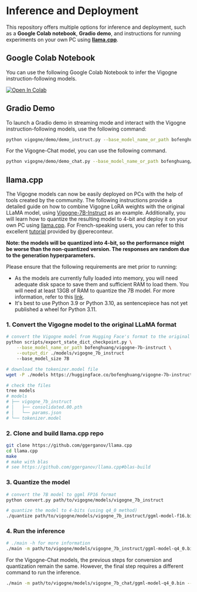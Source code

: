 # Inference and Deployment

This repository offers multiple options for inference and deployment, such as a **Google Colab notebook**, **Gradio demo**, and instructions for running experiments on your own PC using [**llama.cpp**](https://github.com/ggerganov/llama.cpp).

## Google Colab Notebook

You can use the following Google Colab Notebook to infer the Vigogne instruction-following models.

<a href="https://colab.research.google.com/github/bofenghuang/vigogne/blob/main/notebooks/infer_instruct.ipynb" target="_blank"><img src="https://colab.research.google.com/assets/colab-badge.svg" alt="Open In Colab"/></a>

## Gradio Demo

To launch a Gradio demo in streaming mode and interact with the Vigogne instruction-following models, use the following command:

```bash
python vigogne/demo/demo_instruct.py --base_model_name_or_path bofenghuang/vigogne-7b-instruct
```

For the Vigogne-Chat model, you can use the following command.

```bash
python vigogne/demo/demo_chat.py --base_model_name_or_path bofenghuang/vigogne-7b-chat
```

## llama.cpp

The Vigogne models can now be easily deployed on PCs with the help of tools created by the community. The following instructions provide a detailed guide on how to combine Vigogne LoRA weights with the original LLaMA model, using [Vigogne-7B-Instruct](https://huggingface.co/bofenghuang/vigogne-7b-instruct) as an example. Additionally, you will learn how to quantize the resulting model to 4-bit and deploy it on your own PC using [llama.cpp](https://github.com/ggerganov/llama.cpp). For French-speaking users, you can refer to this excellent [tutorial](https://www.youtube.com/watch?v=BBf5h0HCFMY&t=292s&ab_channel=PereConteur) provided by @pereconteur.

**Note: the models will be quantized into 4-bit, so the performance might be worse than the non-quantized version. The responses are random due to the generation hyperparameters.**

Please ensure that the following requirements are met prior to running:

- As the models are currently fully loaded into memory, you will need adequate disk space to save them and sufficient RAM to load them. You will need at least 13GB of RAM to quantize the 7B model. For more information, refer to this [link](https://github.com/ggerganov/llama.cpp#memorydisk-requirements).
- It's best to use Python 3.9 or Python 3.10, as sentencepiece has not yet published a wheel for Python 3.11.

<!-- ### 1. Convert the original LLaMA model to the format used by Hugging Face

If you only have the weights of Facebook's original LLaMA model, you will need to convert it to the format used by Hugging Face. *Please skip this step if you have already converted the LLaMA model to Hugging Face's format or if you are using a third-party converted model from the Hugging Face model library, such as `decapoda-research/llama-7b-hf` and `huggyllama/llama-7b`. Please note that this project is not responsible for ensuring the compliance and correctness of using third-party weights that are not Facebook official.*

```bash
python scripts/convert_llama_weights_to_hf.py \
    --input_dir path/to/facebook/downloaded/llama/weights \
    --model_size 7B \
    --output_dir name/or/path/to/hf/llama/7b/model
```

### 2. Combine the LLaMA model with the Vigogne LoRA weights

```bash
# combine the LLaMA model in Hugging Face's format and the LoRA weights to get the full fine-tuned model
python scripts/export_state_dict_checkpoint.py \
    --base_model_name_or_path name/or/path/to/hf/llama/7b/model \
    --lora_model_name_or_path bofenghuang/vigogne-7b-instruct \
    --output_dir ./models/vigogne_7b_instruct \
    --base_model_size 7B

# download the tokenizer.model file
wget -P ./models https://huggingface.co/bofenghuang/vigogne-7b-instruct/resolve/main/tokenizer.model

# check the files
tree models
# models
# ├── vigogne_7b_instruct
# │   ├── consolidated.00.pth
# │   └── params.json
# └── tokenizer.model
``` -->

### 1. Convert the Vigogne model to the original LLaMA format

```bash
# convert the Vigogne model from Hugging Face's format to the original LLaMA format
python scripts/export_state_dict_checkpoint.py \
    --base_model_name_or_path bofenghuang/vigogne-7b-instruct \
    --output_dir ./models/vigogne_7b_instruct
    --base_model_size 7B

# download the tokenizer.model file
wget -P ./models https://huggingface.co/bofenghuang/vigogne-7b-instruct/resolve/main/tokenizer.model

# check the files
tree models
# models
# ├── vigogne_7b_instruct
# │   ├── consolidated.00.pth
# │   └── params.json
# └── tokenizer.model
```

### 2. Clone and build llama.cpp repo

```bash
git clone https://github.com/ggerganov/llama.cpp
cd llama.cpp
make
# make with blas
# see https://github.com/ggerganov/llama.cpp#blas-build
```

### 3. Quantize the model

```bash
# convert the 7B model to ggml FP16 format
python convert.py path/to/vigogne/models/vigogne_7b_instruct

# quantize the model to 4-bits (using q4_0 method)
./quantize path/to/vigogne/models/vigogne_7b_instruct/ggml-model-f16.bin path/to/vigogne/models/vigogne_7b_instruct/ggml-model-q4_0.bin q4_0
```

### 4. Run the inference

```bash
# ./main -h for more information
./main -m path/to/vigogne/models/vigogne_7b_instruct/ggml-model-q4_0.bin --color -f path/to/vigogne/prompts/instruct.txt -ins -c 2048 -n 256 --temp 0.1 --repeat_penalty 1.1
```

For the Vigogne-Chat models, the previous steps for conversion and quantization remain the same. However, the final step requires a different command to run the inference.

```bash
./main -m path/to/vigogne/models/vigogne_7b_chat/ggml-model-q4_0.bin --color -f path/to/vigogne/prompts/chat.txt --reverse-prompt "<|UTILISATEUR|>:" --in-prefix " " --in-suffix "<|ASSISTANT|>:" --interactive-first -c 2048 -n -1 --temp 0.1
```

<!-- ## Text generation web UI

https://github.com/oobabooga/text-generation-webui

1. Clone and install the package

```bash
git clone https://github.com/oobabooga/text-generation-webui
cd text-generation-webui
pip install -r requirements.txt
```

2. Put the LLaMA model in Hugging Face's format inside the `models` folder

```bash
python download-model.py huggyllama/llama-7b
```

3. Put the Vigogne-7b-Instruct LoRA weights in the `lora` folder

```bash
git clone https://huggingface.co/bofenghuang/vigogne-7b-instruct .
```

4. Launch the web UI

```bash
# See https://github.com/oobabooga/text-generation-webui#starting-the-web-ui for more settings
python server.py --model huggyllama_llama-7b --lora vigogne-7b-instruct
```

## LlamaChat

https://github.com/alexrozanski/LlamaChat -->

